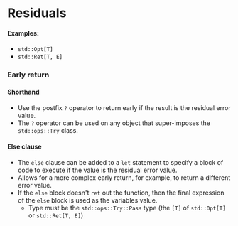 # Residuals
#### Examples:
- `std::Opt[T]`
- `std::Ret[T, E]`

### Early return
#### Shorthand
- Use the postfix `?` operator to return early if the result is the residual error value.
- The `?` operator can be used on any object that super-imposes the `std::ops::Try` class.

#### Else clause
- The `else` clause can be added to a `let` statement to specify a block of code to execute if the value is the residual error value.
- Allows for a more complex early return, for example, to return a different error value.
- If the `else` block doesn't `ret` out the function, then the final expression of the `else` block is used as the variables value.
  - Type must be the `std::ops::Try::Pass` type (the `[T]` of `std::Opt[T]` or `std::Ret[T, E]`)
